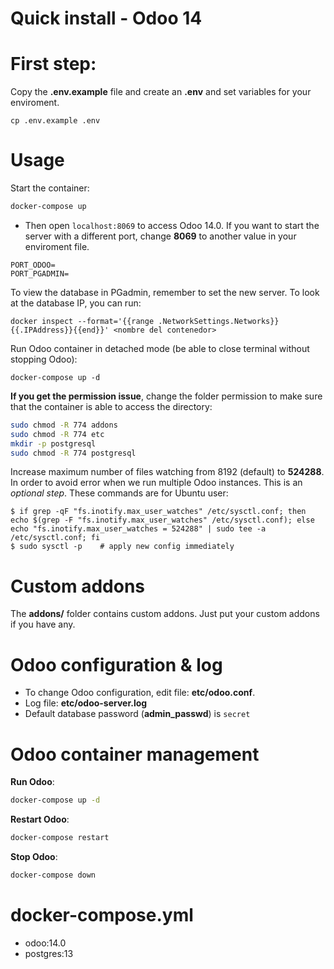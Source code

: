 # Quick install - Odoo 14 

# First step:

Copy the **.env.example** file and create an **.env** and set variables for your enviroment.

```
cp .env.example .env
```

# Usage

Start the container:
``` sh
docker-compose up
```

* Then open `localhost:8069` to access Odoo 14.0. If you want to start the server with a different port, change **8069** to another value in your enviroment file.

```
PORT_ODOO=
PORT_PGADMIN=
```
To view the database in PGadmin, remember to set the new server. To look at the database IP, you can run: 

```
docker inspect --format='{{range .NetworkSettings.Networks}}{{.IPAddress}}{{end}}' <nombre del contenedor>
```

Run Odoo container in detached mode (be able to close terminal without stopping Odoo):

```
docker-compose up -d
```

**If you get the permission issue**, change the folder permission to make sure that the container is able to access the directory:

``` sh
sudo chmod -R 774 addons
sudo chmod -R 774 etc
mkdir -p postgresql
sudo chmod -R 774 postgresql
```

Increase maximum number of files watching from 8192 (default) to **524288**. In order to avoid error when we run multiple Odoo instances. This is an *optional step*. These commands are for Ubuntu user:

```
$ if grep -qF "fs.inotify.max_user_watches" /etc/sysctl.conf; then echo $(grep -F "fs.inotify.max_user_watches" /etc/sysctl.conf); else echo "fs.inotify.max_user_watches = 524288" | sudo tee -a /etc/sysctl.conf; fi
$ sudo sysctl -p    # apply new config immediately
```

# Custom addons

The **addons/** folder contains custom addons. Just put your custom addons if you have any.

# Odoo configuration & log

* To change Odoo configuration, edit file: **etc/odoo.conf**.
* Log file: **etc/odoo-server.log**
* Default database password (**admin_passwd**) is `secret`

# Odoo container management

**Run Odoo**:

``` bash
docker-compose up -d
```

**Restart Odoo**:

``` bash
docker-compose restart
```

**Stop Odoo**:

``` bash
docker-compose down
```


# docker-compose.yml

* odoo:14.0
* postgres:13
